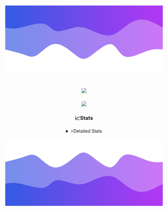 ![Header](./header.png)
<div align="center">

<h1 align="center">
  <a href="https://git.io/typing-svg">
    <img src="https://readme-typing-svg.herokuapp.com/?lines=Hello,+There!+👋;This+is+chicho.;CEO+on+Hely+Development....;&center=true&size=25">
  </a>
</h1>
  
<p align="center">
  <img src="https://lanyard.cnrad.dev/api/852683595378196480" />
</p>

### 📈Stats
<details>
    <summary> ⚡Detailed Stats</summary>
    <br/>

<!--START_SECTION:waka-->
![Code Time](http://img.shields.io/badge/Code%20Time-242%20hrs%2054%20mins-blue)

![Profile Views](http://img.shields.io/badge/Profile%20Views-3-blue)

**🐱 My GitHub Data** 

> 📦 42.4 kB Used in GitHub's Storage 
 > 
> 🏆 22 Contributions in the Year 2023
 > 
> 🚫 Not Opted to Hire
 > 
> 📜 7 Public Repositories 
 > 
> 🔑 9 Private Repositories 
 > 
**I'm a Night 🦉** 

```text
🌞 Morning                15 commits          ██░░░░░░░░░░░░░░░░░░░░░░░   07.04 % 
🌆 Daytime                28 commits          ███░░░░░░░░░░░░░░░░░░░░░░   13.15 % 
🌃 Evening                105 commits         ████████████░░░░░░░░░░░░░   49.30 % 
🌙 Night                  65 commits          ████████░░░░░░░░░░░░░░░░░   30.52 % 
```
📅 **I'm Most Productive on Tuesday** 

```text
Monday                   13 commits          ██░░░░░░░░░░░░░░░░░░░░░░░   06.10 % 
Tuesday                  42 commits          █████░░░░░░░░░░░░░░░░░░░░   19.72 % 
Wednesday                42 commits          █████░░░░░░░░░░░░░░░░░░░░   19.72 % 
Thursday                 25 commits          ███░░░░░░░░░░░░░░░░░░░░░░   11.74 % 
Friday                   33 commits          ████░░░░░░░░░░░░░░░░░░░░░   15.49 % 
Saturday                 23 commits          ███░░░░░░░░░░░░░░░░░░░░░░   10.80 % 
Sunday                   35 commits          ████░░░░░░░░░░░░░░░░░░░░░   16.43 % 
```


📊 **This Week I Spent My Time On** 

```text
🕑︎ Time Zone: America/Argentina/Buenos_Aires

💬 Programming Languages: 
Python                   3 hrs 19 mins       █████████████░░░░░░░░░░░░   51.22 % 
C++                      1 hr 11 mins        █████░░░░░░░░░░░░░░░░░░░░   18.28 % 
HTML                     1 hr 2 mins         ████░░░░░░░░░░░░░░░░░░░░░   16.04 % 
SCSS                     36 mins             ██░░░░░░░░░░░░░░░░░░░░░░░   09.27 % 
C#                       12 mins             █░░░░░░░░░░░░░░░░░░░░░░░░   03.18 % 

🔥 Editors: 
VS Code                  4 hrs 59 mins       ███████████████████░░░░░░   76.66 % 
Visual Studio            1 hr 31 mins        ██████░░░░░░░░░░░░░░░░░░░   23.34 % 

🐱‍💻 Projects: 
Unknown Project          3 hrs 34 mins       ██████████████░░░░░░░░░░░   54.85 % 
pagina-1                 1 hr 15 mins        █████░░░░░░░░░░░░░░░░░░░░   19.28 % 
InfantryCheats           58 mins             ████░░░░░░░░░░░░░░░░░░░░░   14.94 % 
Hate                     19 mins             █░░░░░░░░░░░░░░░░░░░░░░░░   05.04 % 
FiveM                    10 mins             █░░░░░░░░░░░░░░░░░░░░░░░░   02.59 % 

💻 Operating System: 
Windows                  6 hrs 30 mins       █████████████████████████   100.00 % 
```

**I Mostly Code in JavaScript** 

```text
JavaScript               8 repos             █████████░░░░░░░░░░░░░░░░   36.36 % 
CSS                      3 repos             ███░░░░░░░░░░░░░░░░░░░░░░   13.64 % 
HTML                     2 repos             ██░░░░░░░░░░░░░░░░░░░░░░░   09.09 % 
C#                       2 repos             ██░░░░░░░░░░░░░░░░░░░░░░░   09.09 % 
Batchfile                1 repo              █░░░░░░░░░░░░░░░░░░░░░░░░   04.55 % 
```




 Last Updated on 01/08/2023 16:15:33 UTC
<!--END_SECTION:waka-->
</details>

![Footer](./footer.png)
